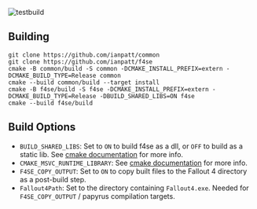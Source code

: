![testbuild](https://github.com/ianpatt/f4se/workflows/testbuild/badge.svg)

## Building

```
git clone https://github.com/ianpatt/common
git clone https://github.com/ianpatt/f4se
cmake -B common/build -S common -DCMAKE_INSTALL_PREFIX=extern -DCMAKE_BUILD_TYPE=Release common
cmake --build common/build --target install
cmake -B f4se/build -S f4se -DCMAKE_INSTALL_PREFIX=extern -DCMAKE_BUILD_TYPE=Release -DBUILD_SHARED_LIBS=ON f4se
cmake --build f4se/build
```

## Build Options

* `BUILD_SHARED_LIBS`: Set to `ON` to build f4se as a dll, or `OFF` to build as a static lib. See [cmake documentation](https://cmake.org/cmake/help/latest/variable/BUILD_SHARED_LIBS.html) for more info.
* `CMAKE_MSVC_RUNTIME_LIBRARY`: See [cmake documentation](https://cmake.org/cmake/help/latest/variable/CMAKE_MSVC_RUNTIME_LIBRARY.html) for more info.
* `F4SE_COPY_OUTPUT`: Set to `ON` to copy built files to the Fallout 4 directory as a post-build step.
* `Fallout4Path`: Set to the directory containing `Fallout4.exe`. Needed for `F4SE_COPY_OUTPUT` / papyrus compilation targets.

